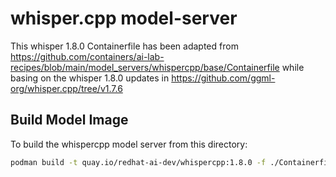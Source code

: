 # whisper.cpp model-server

This whisper 1.8.0 Containerfile has been adapted from https://github.com/containers/ai-lab-recipes/blob/main/model_servers/whispercpp/base/Containerfile while basing on the whisper 1.8.0 updates in https://github.com/ggml-org/whisper.cpp/tree/v1.7.6

## Build Model Image

To build the whispercpp model server from this directory:

```bash
podman build -t quay.io/redhat-ai-dev/whispercpp:1.8.0 -f ./Containerfile 
```
